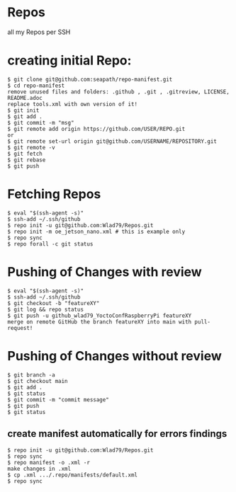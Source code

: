 # Repos
all my Repos per SSH

# creating initial Repo:
```
$ git clone git@github.com:seapath/repo-manifest.git
$ cd repo-manifest
remove unused files and folders: .github , .git , .gitreview, LICENSE, README.adoc
replace tools.xml with own version of it!
$ git init
$ git add .
$ git commit -m "msg"
$ git remote add origin https://github.com/USER/REPO.git
or
$ git remote set-url origin git@github.com/USERNAME/REPOSITORY.git
$ git remote -v
$ git fetch
$ git rebase
$ git push
```

# Fetching Repos
```
$ eval "$(ssh-agent -s)"
$ ssh-add ~/.ssh/github
$ repo init -u git@github.com:Wlad79/Repos.git
$ repo init -m oe_jetson_nano.xml # this is example only
$ repo sync
$ repo forall -c git status
```

# Pushing of Changes with review
```
$ eval "$(ssh-agent -s)"
$ ssh-add ~/.ssh/github
$ git checkout -b "featureXY"
$ git log && repo status
$ git push -u github_wlad79_YoctoConfRaspberryPi featureXY
merge on remote GitHub the branch featureXY into main with pull-request!
```

# Pushing of Changes without review
```
$ git branch -a
$ git checkout main
$ git add .
$ git status
$ git commit -m "commit message"
$ git push
$ git status
```

## create manifest automatically for errors findings
```
$ repo init -u git@github.com:Wlad79/Repos.git
$ repo sync
$ repo manifest -o .xml -r
make changes in .xml
$ cp .xml .../.repo/manifests/default.xml
$ repo sync
```
